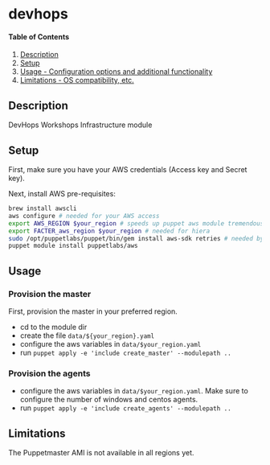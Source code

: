# devhops

#### Table of Contents

1. [Description](#description)
2. [Setup](#setup)
3. [Usage - Configuration options and additional functionality](#usage)
4. [Limitations - OS compatibility, etc.](#limitations)

## Description

DevHops Workshops Infrastructure module

## Setup

First, make sure you have your AWS credentials (Access key and Secret key).

Next, install AWS pre-requisites:

```bash
brew install awscli
aws configure # needed for your AWS access
export AWS_REGION $your_region # speeds up puppet aws module tremendously
export FACTER_aws_region $your_region # needed for hiera
sudo /opt/puppetlabs/puppet/bin/gem install aws-sdk retries # needed by the aws module
puppet module install puppetlabs/aws
```

## Usage

### Provision the master

First, provision the master in your preferred region.
- cd to the module dir
- create the file `data/${your_region}.yaml`
- configure the aws variables in `data/$your_region.yaml`
- run `puppet apply -e 'include create_master' --modulepath ..`

### Provision the agents

- configure the aws variables in `data/$your_region.yaml`. Make sure to configure the number of windows and centos agents.
- run `puppet apply -e 'include create_agents' --modulepath ..`

## Limitations

The Puppetmaster AMI is not available in all regions yet.

